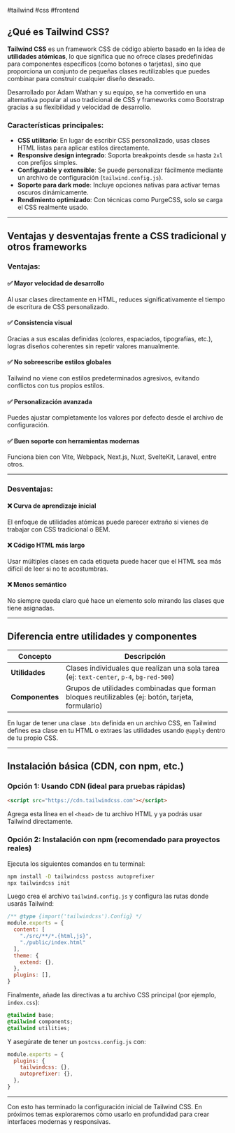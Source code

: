 #tailwind #css #frontend

## ¿Qué es Tailwind CSS?

**Tailwind CSS** es un framework CSS de código abierto basado en la idea de **utilidades atómicas**, lo que significa que no ofrece clases predefinidas para componentes específicos (como botones o tarjetas), sino que proporciona un conjunto de pequeñas clases reutilizables que puedes combinar para construir cualquier diseño deseado.

Desarrollado por Adam Wathan y su equipo, se ha convertido en una alternativa popular al uso tradicional de CSS y frameworks como Bootstrap gracias a su flexibilidad y velocidad de desarrollo.

### Características principales:
- **CSS utilitario**: En lugar de escribir CSS personalizado, usas clases HTML listas para aplicar estilos directamente.
- **Responsive design integrado**: Soporta breakpoints desde `sm` hasta `2xl` con prefijos simples.
- **Configurable y extensible**: Se puede personalizar fácilmente mediante un archivo de configuración (`tailwind.config.js`).
- **Soporte para dark mode**: Incluye opciones nativas para activar temas oscuros dinámicamente.
- **Rendimiento optimizado**: Con técnicas como PurgeCSS, solo se carga el CSS realmente usado.

---

## Ventajas y desventajas frente a CSS tradicional y otros frameworks

### Ventajas:

#### ✅ Mayor velocidad de desarrollo
Al usar clases directamente en HTML, reduces significativamente el tiempo de escritura de CSS personalizado.

#### ✅ Consistencia visual
Gracias a sus escalas definidas (colores, espaciados, tipografías, etc.), logras diseños coherentes sin repetir valores manualmente.

#### ✅ No sobreescribe estilos globales
Tailwind no viene con estilos predeterminados agresivos, evitando conflictos con tus propios estilos.

#### ✅ Personalización avanzada
Puedes ajustar completamente los valores por defecto desde el archivo de configuración.

#### ✅ Buen soporte con herramientas modernas
Funciona bien con Vite, Webpack, Next.js, Nuxt, SvelteKit, Laravel, entre otros.

---

### Desventajas:

#### ❌ Curva de aprendizaje inicial
El enfoque de utilidades atómicas puede parecer extraño si vienes de trabajar con CSS tradicional o BEM.

#### ❌ Código HTML más largo
Usar múltiples clases en cada etiqueta puede hacer que el HTML sea más difícil de leer si no te acostumbras.

#### ❌ Menos semántico
No siempre queda claro qué hace un elemento solo mirando las clases que tiene asignadas.

---

## Diferencia entre utilidades y componentes

| Concepto      | Descripción |
|---------------|-------------|
| **Utilidades** | Clases individuales que realizan una sola tarea (ej: `text-center`, `p-4`, `bg-red-500`) |
| **Componentes** | Grupos de utilidades combinadas que forman bloques reutilizables (ej: botón, tarjeta, formulario) |

En lugar de tener una clase `.btn` definida en un archivo CSS, en Tailwind defines esa clase en tu HTML o extraes las utilidades usando `@apply` dentro de tu propio CSS.

---

## Instalación básica (CDN, con npm, etc.)

### Opción 1: Usando CDN (ideal para pruebas rápidas)

```html
<script src="https://cdn.tailwindcss.com"></script>
```

Agrega esta línea en el `<head>` de tu archivo HTML y ya podrás usar Tailwind directamente.

### Opción 2: Instalación con npm (recomendado para proyectos reales)

Ejecuta los siguientes comandos en tu terminal:

```bash
npm install -D tailwindcss postcss autoprefixer
npx tailwindcss init
```

Luego crea el archivo `tailwind.config.js` y configura las rutas donde usarás Tailwind:

```js
/** @type {import('tailwindcss').Config} */
module.exports = {
  content: [
    "./src/**/*.{html,js}",
    "./public/index.html"
  ],
  theme: {
    extend: {},
  },
  plugins: [],
}
```

Finalmente, añade las directivas a tu archivo CSS principal (por ejemplo, `index.css`):

```css
@tailwind base;
@tailwind components;
@tailwind utilities;
```

Y asegúrate de tener un `postcss.config.js` con:

```js
module.exports = {
  plugins: {
    tailwindcss: {},
    autoprefixer: {},
  },
}
```

---

Con esto has terminado la configuración inicial de Tailwind CSS. En próximos temas exploraremos cómo usarlo en profundidad para crear interfaces modernas y responsivas.
